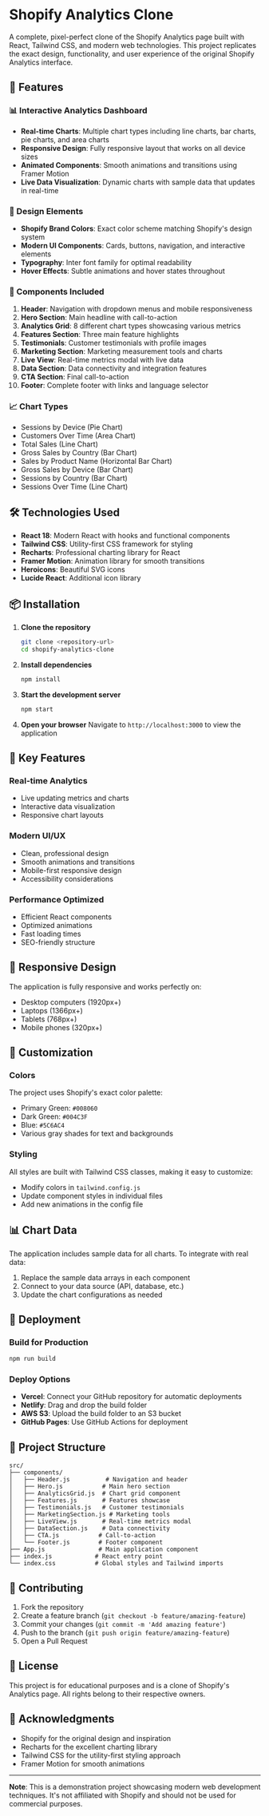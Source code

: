 # Shopify Analytics Clone

A complete, pixel-perfect clone of the Shopify Analytics page built with React, Tailwind CSS, and modern web technologies. This project replicates the exact design, functionality, and user experience of the original Shopify Analytics interface.

## 🚀 Features

### 📊 Interactive Analytics Dashboard
- **Real-time Charts**: Multiple chart types including line charts, bar charts, pie charts, and area charts
- **Responsive Design**: Fully responsive layout that works on all device sizes
- **Animated Components**: Smooth animations and transitions using Framer Motion
- **Live Data Visualization**: Dynamic charts with sample data that updates in real-time

### 🎨 Design Elements
- **Shopify Brand Colors**: Exact color scheme matching Shopify's design system
- **Modern UI Components**: Cards, buttons, navigation, and interactive elements
- **Typography**: Inter font family for optimal readability
- **Hover Effects**: Subtle animations and hover states throughout

### 📱 Components Included
1. **Header**: Navigation with dropdown menus and mobile responsiveness
2. **Hero Section**: Main headline with call-to-action
3. **Analytics Grid**: 8 different chart types showcasing various metrics
4. **Features Section**: Three main feature highlights
5. **Testimonials**: Customer testimonials with profile images
6. **Marketing Section**: Marketing measurement tools and charts
7. **Live View**: Real-time metrics modal with live data
8. **Data Section**: Data connectivity and integration features
9. **CTA Section**: Final call-to-action
10. **Footer**: Complete footer with links and language selector

### 📈 Chart Types
- Sessions by Device (Pie Chart)
- Customers Over Time (Area Chart)
- Total Sales (Line Chart)
- Gross Sales by Country (Bar Chart)
- Sales by Product Name (Horizontal Bar Chart)
- Gross Sales by Device (Bar Chart)
- Sessions by Country (Bar Chart)
- Sessions Over Time (Line Chart)

## 🛠️ Technologies Used

- **React 18**: Modern React with hooks and functional components
- **Tailwind CSS**: Utility-first CSS framework for styling
- **Recharts**: Professional charting library for React
- **Framer Motion**: Animation library for smooth transitions
- **Heroicons**: Beautiful SVG icons
- **Lucide React**: Additional icon library

## 📦 Installation

1. **Clone the repository**
   ```bash
   git clone <repository-url>
   cd shopify-analytics-clone
   ```

2. **Install dependencies**
   ```bash
   npm install
   ```

3. **Start the development server**
   ```bash
   npm start
   ```

4. **Open your browser**
   Navigate to `http://localhost:3000` to view the application

## 🎯 Key Features

### Real-time Analytics
- Live updating metrics and charts
- Interactive data visualization
- Responsive chart layouts

### Modern UI/UX
- Clean, professional design
- Smooth animations and transitions
- Mobile-first responsive design
- Accessibility considerations

### Performance Optimized
- Efficient React components
- Optimized animations
- Fast loading times
- SEO-friendly structure

## 📱 Responsive Design

The application is fully responsive and works perfectly on:
- Desktop computers (1920px+)
- Laptops (1366px+)
- Tablets (768px+)
- Mobile phones (320px+)

## 🎨 Customization

### Colors
The project uses Shopify's exact color palette:
- Primary Green: `#008060`
- Dark Green: `#004C3F`
- Blue: `#5C6AC4`
- Various gray shades for text and backgrounds

### Styling
All styles are built with Tailwind CSS classes, making it easy to customize:
- Modify colors in `tailwind.config.js`
- Update component styles in individual files
- Add new animations in the config file

## 📊 Chart Data

The application includes sample data for all charts. To integrate with real data:
1. Replace the sample data arrays in each component
2. Connect to your data source (API, database, etc.)
3. Update the chart configurations as needed

## 🚀 Deployment

### Build for Production
```bash
npm run build
```

### Deploy Options
- **Vercel**: Connect your GitHub repository for automatic deployments
- **Netlify**: Drag and drop the build folder
- **AWS S3**: Upload the build folder to an S3 bucket
- **GitHub Pages**: Use GitHub Actions for deployment

## 📝 Project Structure

```
src/
├── components/
│   ├── Header.js          # Navigation and header
│   ├── Hero.js           # Main hero section
│   ├── AnalyticsGrid.js  # Chart grid component
│   ├── Features.js       # Features showcase
│   ├── Testimonials.js   # Customer testimonials
│   ├── MarketingSection.js # Marketing tools
│   ├── LiveView.js       # Real-time metrics modal
│   ├── DataSection.js    # Data connectivity
│   ├── CTA.js           # Call-to-action
│   └── Footer.js        # Footer component
├── App.js               # Main application component
├── index.js            # React entry point
└── index.css           # Global styles and Tailwind imports
```

## 🤝 Contributing

1. Fork the repository
2. Create a feature branch (`git checkout -b feature/amazing-feature`)
3. Commit your changes (`git commit -m 'Add amazing feature'`)
4. Push to the branch (`git push origin feature/amazing-feature`)
5. Open a Pull Request

## 📄 License

This project is for educational purposes and is a clone of Shopify's Analytics page. All rights belong to their respective owners.

## 🙏 Acknowledgments

- Shopify for the original design and inspiration
- Recharts for the excellent charting library
- Tailwind CSS for the utility-first styling approach
- Framer Motion for smooth animations

---

**Note**: This is a demonstration project showcasing modern web development techniques. It's not affiliated with Shopify and should not be used for commercial purposes.
